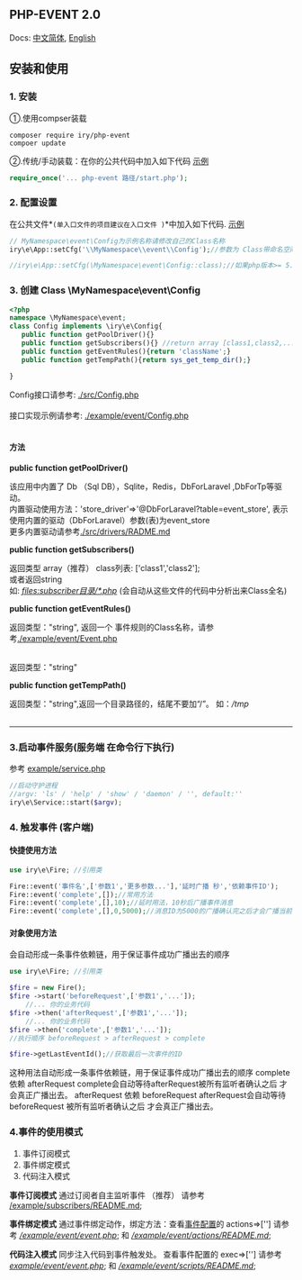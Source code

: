 ## PHP-EVENT 2.0
Docs: [中文简体](./README.md), [English](./README-EN.md)
## 安装和使用
<a name="lang-zh-cn"></a>

### 1. 安装

①.使用compser装载 


```shell script
composer require iry/php-event
compoer update
```

②.传统/手动装载：在你的公共代码中加入如下代码   [示例](./example/client.php)

```php
require_once('... php-event 路径/start.php');
```



### 2. 配置设置
在公共文件*`(单入口文件的项目建议在入口文件 )`*中加入如下代码. [示例](./example/client.php)

```php
// MyNamespace\event\Config为示例名称请修改自己的Class名称
iry\e\App::setCfg('\\MyNamespace\\event\\Config');//参数为 Class带命名空间的全名称

//iry\e\App::setCfg(\MyNamespace\event\Config::class);//如果php版本>= 5.5 也可以这样
```

### 3. 创建 Class \\MyNamespace\event\\Config
```php
<?php
namespace \MyNamespace\event;
class Config implements \iry\e\Config{
   public function getPoolDriver(){}
   public function getSubscribers(){} //return array [class1,class2,....]
   public function getEventRules(){return 'className';}
   public function getTempPath(){return sys_get_temp_dir();}

}
```
Config接口请参考: [./src/Config.php](./src/Config.php)<br><br>
接口实现示例请参考: [./example/event/Config.php](./example/event/Config.php)<br><br>
#### 方法
**public function getPoolDriver()**

该应用中内置了 Db （Sql DB），Sqlite，Redis，DbForLaravel ,DbForTp等驱动。<br>
内置驱动使用方法：'store_driver'=>'@DbForLaravel?table=event_store', 表示使用内置的驱动（DbForLaravel）参数(表)为event_store
<br> 更多内置驱动请参考[./src/drivers/RADME.md](./src/drivers/README.md)

**public function getSubscribers()**

返回类型 array（推荐）  class列表: ['class1','class2'];<br>
或者返回string <br>
如: <u>_files:subscriber目录/*.php_</u> (会自动从这些文件的代码中分析出来Class全名)

**public function getEventRules()**

返回类型："string", 返回一个 事件规则的Class名称，请参考[./example/event/Event.php](./example/event/Event.php)<br><br>


返回类型："string"

**public function getTempPath()**

返回类型："string",返回一个目录路径的，结尾不要加“/”。 如：_/tmp_<br><br>

---

### 3.启动事件服务(服务端 在命令行下执行)
参考 [example/service.php](example/service.php)
```php
//启动守护进程
//argv: 'ls' / 'help' / 'show' / 'daemon' / '', default:''
iry\e\Service::start($argv);
```

### 4. 触发事件 (客户端)

#### 快捷使用方法
```php
use iry\e\Fire; //引用类

Fire::event('事件名',['参数1','更多参数...'],'延时广播 秒','依赖事件ID');
Fire::event('complete',[]);//常用方法
Fire::event('complete',[],10);//延时用法，10秒后广播事件消息
Fire::event('complete',[],0,5000);//消息ID为5000的广播确认完之后才会广播当前事件
```
#### 对象使用方法
会自动形成一条事件依赖链，用于保证事件成功广播出去的顺序
```php
use iry\e\Fire; //引用类

$fire = new Fire();
$fire ->start('beforeRequest',['参数1','...']);
    //... 你的业务代码
$fire ->then('afterRequest',['参数1','...']);
    //... 你的业务代码
$fire ->then('complete',['参数1','...']);
//执行顺序 beforeRequest > afterRequest > complete

$fire->getLastEventId();//获取最后一次事件的ID
```
这种用法自动形成一条事件依赖链，用于保证事件成功广播出去的顺序
complete 依赖 afterRequest    complete会自动等待afterRequest被所有监听者确认之后 才会真正广播出去。
afterRequest 依赖 beforeRequest    afterRequest会自动等待 beforeRequest 被所有监听者确认之后 才会真正广播出去。

### 4.事件的使用模式

1. 事件订阅模式
1. 事件绑定模式
1. 代码注入模式

**事件订阅模式**
通过订阅者自主监听事件 （推荐）
请参考 [/example/subscribers/README.md](./example/event/subscribers/README.md);


**事件绑定模式**
通过事件绑定动作，绑定方法：查看[事件配置](./example/event/event.php)的 actions=>['']
请参考 _[/example/event/event.php](./example/event/event.php)_; 和 _[/example/event/actions/README.md](./example/event/actions/README.md)_;


**代码注入模式**
同步注入代码到事件触发处。
查看事件配置的 exec=>['']
请参考 _[example/event/event.php](./example/event/event.php)_; 和 _[/example/event/scripts/README.md](./example/event/scripts/README.md)_;



